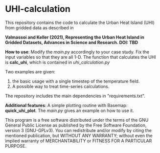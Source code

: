 # UHI-calculation
This repository contains the code to calculate the Urban Heat Island (UHI) from gridded data as described in

**Valmassoi and Keller (2021), Representing the Urban Heat Island in Gridded Datasets, Advances in Science and Research.
DOI: TBD**


**How to use**:
Modify the _main.py_ accordingly to your case study. Fix the input variables so that they are all 1-D.
The function that calculates the UHI is **calc_uhi**, which is contained in _uhi_calculation.py_

Two examples are given:
1. the basic usage with a single timestep of the temperature field.
2. A possible way to treat time-series calculations.

The repository includes the main dependencies in "requirements.txt".

**Additional features**:
A simple plotting routine with Basemap: **quick_uhi_plot**. The _main.py_ gives an example on how to use it.



This program is a free software distributed under the terms of the GNU General Public License as published by
the Free Software Foundation, version 3 (GNU-GPLv3). You can redistribute and/or modify by citing the mentioned 
publication, but WITHOUT ANY WARRANTY; without even the implied warranty of  MERCHANTABILITY or FITNESS FOR A PARTICULAR PURPOSE.
